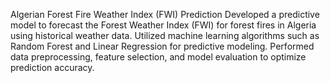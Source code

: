 Algerian Forest Fire Weather Index (FWI) Prediction
Developed a predictive model to forecast the Forest Weather Index (FWI) for forest fires in Algeria using historical weather data. Utilized machine learning algorithms such as Random Forest and Linear Regression for predictive modeling. Performed data preprocessing, feature selection, and model evaluation to optimize prediction accuracy.

